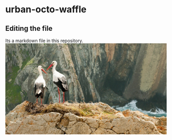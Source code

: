 # urban-octo-waffle

## Editing the file

Its a markdown file in this repository.
<br>
<img src="storks-portugal.jpg">
